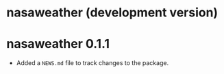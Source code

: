 # nasaweather (development version)

# nasaweather 0.1.1

* Added a `NEWS.md` file to track changes to the package.
